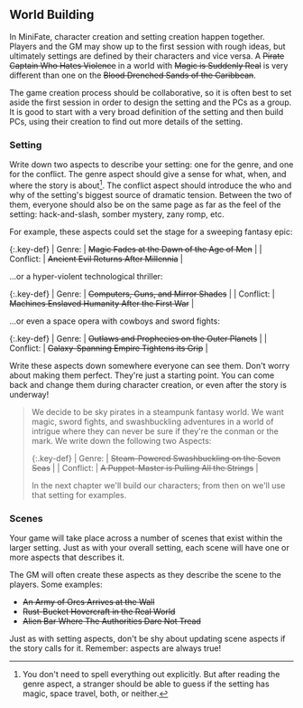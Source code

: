 ---
---
## World Building

In MiniFate, character creation and setting creation happen together. Players
and the GM may show up to the first session with rough ideas, but ultimately
settings are defined by their characters and vice versa. A ~~Pirate Captain
Who Hates Violence~~ in a world with ~~Magic is Suddenly Real~~ is very
different than one on the ~~Blood Drenched Sands of the Caribbean~~.

The game creation process should be collaborative, so it is often best to set
aside the first session in order to design the setting and the PCs as a group.
It is good to start with a very broad definition of the setting and then build
PCs, using their creation to find out more details of the setting.

### Setting

Write down two aspects to describe your setting: one for the genre, and one
for the conflict. The genre aspect should give a sense for what, when, and
where the story is about[^1]. The conflict aspect should introduce the who and
why of the setting's biggest source of dramatic tension. Between the two of
them, everyone should also be on the same page as far as the feel of the
setting: hack-and-slash, somber mystery, zany romp, etc.

[^1]: You don't need to spell everything out explicitly. But after reading the genre aspect, a stranger should be able to guess if the setting has magic, space travel, both, or neither.

For example, these aspects could set the stage for a sweeping fantasy epic:

{:.key-def}
|    Genre: | ~~Magic Fades at the Dawn of the Age of Men~~ |
| Conflict: | ~~Ancient Evil Returns After Millennia~~      |

...or a hyper-violent technological thriller:

{:.key-def}
|    Genre: | ~~Computers, Guns, and Mirror Shades~~             |
| Conflict: | ~~Machines Enslaved Humanity After the First War~~ |


...or even a space opera with cowboys and sword fights:

{:.key-def}
|    Genre: | ~~Outlaws and Prophecies on the Outer Planets~~ |
| Conflict: | ~~Galaxy-Spanning Empire Tightens its Grip~~    |

Write these aspects down somewhere everyone can see them. Don't worry about
making them perfect. They're just a starting point. You can come back and
change them during character creation, or even after the story is underway!

> <!--Do we need more of an intro? Like "We'll build an example world, example
> characters, and use them to show you how to play..." ?-->
>
> We decide to be sky pirates in a steampunk fantasy world. We want magic,
> sword fights, and swashbuckling adventures in a world of intrigue where they
> can never be sure if they're the conman or the mark. We write down the
> following two Aspects:
> 
> {:.key-def}
> |    Genre: | ~~Steam-Powered Swashbuckling on the Seven Seas~~ |
> | Conflict: | ~~A Puppet-Master is Pulling All the Strings~~    |
> 
> In the next chapter we'll build our characters; from then on we'll use that
> setting for examples.

### Scenes

Your game will take place across a number of scenes that exist within the
larger setting. Just as with your overall setting, each scene will have one or
more aspects that describes it.

The GM will often create these aspects as they describe the scene to the
players. Some examples:

- ~~An Army of Orcs Arrives at the Wall~~
- ~~Rust-Bucket Hovercraft in the Real World~~
- ~~Alien Bar Where The Authorities Dare Not Tread~~

Just as with setting aspects, don't be shy about updating scene aspects if the
story calls for it. Remember: aspects are always true! <!-- TODO: I don't
think we've ever said this before.-->
